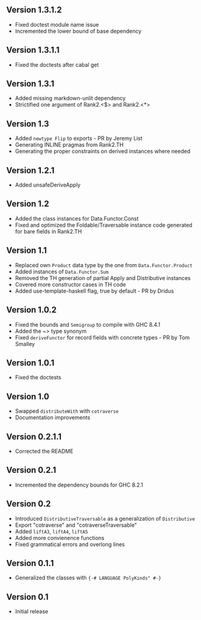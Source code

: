 Version 1.3.1.2
---------------
* Fixed doctest module name issue
* Incremented the lower bound of base dependency

Version 1.3.1.1
---------------
* Fixed the doctests after cabal get

Version 1.3.1
---------------
* Added missing markdown-unlit dependency
* Strictified one argument of Rank2.<$> and Rank2.<*>

Version 1.3
---------------
* Added `newtype Flip` to exports - PR by Jeremy List
* Generating INLINE pragmas from Rank2.TH
* Generating the proper constraints on derived instances where needed

Version 1.2.1
---------------
* Added unsafeDeriveApply

Version 1.2
---------------
* Added the class instances for Data.Functor.Const
* Fixed and optimized the Foldable/Traversable instance code generated for bare fields in Rank2.TH

Version 1.1
---------------
* Replaced own `Product` data type by the one from `Data.Functor.Product`
* Added instances of `Data.Functor.Sum`
* Removed the TH generation of partial Apply and Distributive instances
* Covered more constructor cases in TH code
* Added use-template-haskell flag, true by default - PR by Dridus

Version 1.0.2
---------------
* Fixed the bounds and `Semigroup` to compile with GHC 8.4.1
* Added the ~> type synonym
* Fixed `deriveFunctor` for record fields with concrete types - PR by Tom Smalley

Version 1.0.1
---------------
* Fixed the doctests

Version 1.0
---------------
* Swapped `distributeWith` with `cotraverse`
* Documentation improvements

Version 0.2.1.1
---------------
* Corrected the README

Version 0.2.1
---------------
* Incremented the dependency bounds for GHC 8.2.1

Version 0.2
---------------
* Introduced `DistributiveTraversable` as a generalization of `Distributive`
* Export "cotraverse" and "cotraverseTraversable"
* Added `liftA3`, `liftA4`, `liftA5`
* Added more convienence functions
* Fixed grammatical errors and overlong lines

Version 0.1.1
---------------
* Generalized the classes with `{-# LANGUAGE PolyKinds" #-}`

Version 0.1
---------------
* Initial release
